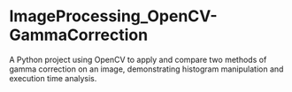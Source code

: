 # ImageProcessing_OpenCV-GammaCorrection
A Python project using OpenCV to apply and compare two methods of gamma correction on an image, demonstrating histogram manipulation and execution time analysis.
